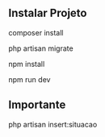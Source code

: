 ## Instalar Projeto
<p>composer install</p>
<p>php artisan migrate</p>
<p>npm install
<p>npm run dev</p>

## Importante
<p>php artisan insert:situacao</p>